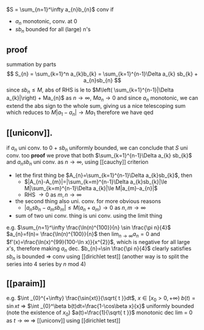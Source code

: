 $S = \sum_{n=1}^\infty a_{n}b_{n}$ conv if
- $a_{n}$ monotonic, conv. at 0
- $sb_{n}$ bounded for all (large) n's

## proof
summation by parts
$$
S_{n} = \sum_{k=1}^n a_{k}b_{k} = \sum_{k=1}^{n-1}\Delta a_{k} sb_{k} + a_{n}sb_{n}
$$
since $sb_{n} \leq M$, abs of RHS is le to $M\left( \sum_{k=1}^{n-1}|\Delta a_{k}|\right) + Ma_{n}$
as $n\to \infty$, $Ma_{n} \to 0$ and since $a_{n}$ monotonic, we can extend the abs sign to the whole sum, giving us a nice telescoping sum which reduces to $M|a_{1}-a_{n}| \to Ma_{1}$
therefore we have qed

## [[uniconv]].
if $a_{n}$ uni conv. to 0 + $sb_{n}$ uniformly bounded, we can conclude that $S$ uni conv. too
**proof**
we prove that both $\sum_{k=1}^{n-1}\Delta a_{k} sb_{k}$ and $a_{n}sb_{n}$ uni conv. as $n\to \infty$, using [[cauchy]] criterion
- let the first thing be $A_{n}=\sum_{k=1}^{n-1}\Delta a_{k}sb_{k}$, then
	- $|A_{n}-A_{m}|=|\sum_{k=m}^{n-1}\Delta a_{k}sb_{k}|\le M|\sum_{k=m}^{n-1}\Delta a_{k}|\le M|a_{m}-a_{n}|$
	- RHS $\to 0$ as $m,n\to\infty$
- the second thing also uni. conv. for more obvious reasons
	- $|a_{n}sb_{n}-a_{m}sb_{m}|\le M(a_{n}+a_{m}) \to 0$ as $n, m\to\infty$
- sum of two uni conv. thing is uni conv. using the limit thing

e.g. $\sum_{n=1}^\infty \frac{\ln(n)^{100}}{n} \sin \frac{\pi n}{4}$
$a_{n}=f(n)= \frac{\ln(n)^{100}}{n}$ then $\lim_{ n \to \infty }a_{n}=0$ and $f'(x)=\frac{\ln(x)^{99}(100-\ln x)}{x^{2}}$, which is negative for all large $x$'s, therefore making $a_{n}$ dec.
$b_{n}=\sin \frac{\pi n}{4}$ clearly satisfies $sb_{n}$ is bounded
=> conv using [[dirichlet test]]
(another way is to split the series into 4 series by $n\ \text{mod}\ 4$)

## [[paraim]]
e.g. $\int _{0}^{+\infty} \frac{\sin{xt}}{\sqrt{ t }}dt$, $x\in[x_{0}>0,+\infty)$
$b(t)=\sin xt$ => $\int _{0}^\beta b(t)dt=\frac{1-\cos\beta x}{x}$ uniformly bounded (note the existence of $x_{0}$)
$a(t)=\frac{1}{\sqrt{ t }}$ monotonic dec lim = 0 as $t\to\infty$
=> [[uniconv]] using [[dirichlet test]]

